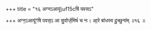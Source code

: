 +++
title = "१६ अग्नऽआयू\uf15cषि पवसऽ"

+++
अग्न॒ऽआयू॑ꣳषि पवस॒ऽ आ सु॒वोर्ज॒मिषं॑ च नः। आ॒रे बा॑धस्व दु॒च्छुना॑म् ॥१६ ॥